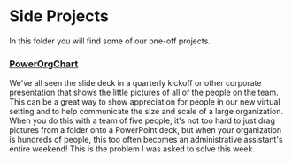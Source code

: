 # Side Projects

In this folder you will find some of our one-off projects.

### [**PowerOrgChart**](./org-charg)

We've all seen the slide deck in a quarterly kickoff or other corporate presentation that shows the little pictures of all of the people on the team. This can be a great way to show appreciation for people in our new virtual setting and to help communicate the size and scale of a large organization. When you do this with a team of five people, it's not too hard to just drag pictures from a folder onto a PowerPoint deck, but when your organization is hundreds of people, this too often becomes an administrative assistant's entire weekend! This is the problem I was asked to solve this week.
